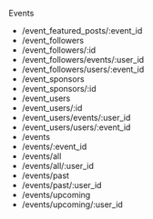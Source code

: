 Events

* /event_featured_posts/:event_id  
* /event_followers                 
* /event_followers/:id             
* /event_followers/events/:user_id 
* /event_followers/users/:event_id 
* /event_sponsors                  
* /event_sponsors/:id              
* /event_users                     
* /event_users/:id                 
* /event_users/events/:user_id     
* /event_users/users/:event_id     
* /events                          
* /events/:event_id                
* /events/all                      
* /events/all/:user_id             
* /events/past                     
* /events/past/:user_id            
* /events/upcoming                 
* /events/upcoming/:user_id 